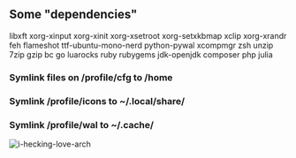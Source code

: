 ## Some "dependencies"
libxft xorg-xinput xorg-xinit xorg-xsetroot xorg-setxkbmap xclip xorg-xrandr 
feh flameshot ttf-ubuntu-mono-nerd python-pywal xcompmgr zsh unzip 7zip gzip 
bc go luarocks ruby rubygems jdk-openjdk composer php julia

### Symlink files on /profile/cfg to /home
### Symlink /profile/icons to ~/.local/share/
### Symlink /profile/wal to ~/.cache/

![i-hecking-love-arch](https://wallpapercave.com/wp/wp5568744.png)
